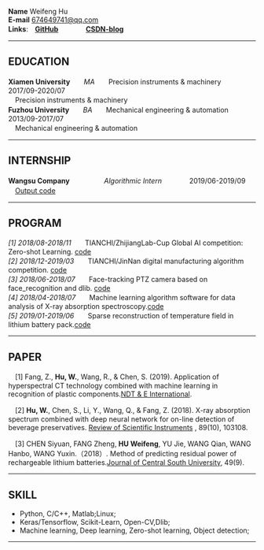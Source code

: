 **Name** Weifeng Hu   
**E-mail** 674649741@qq.com  
**Links**:　**[GitHub](https://github.com/Hu-WF)**　　　　**[CSDN-blog](https://blog.csdn.net/Hu_WF)**  
 
----

## EDUCATION  
**Xiamen University**　　_MA_　　Precision instruments & machinery　　2017/09-2020/07  
　Precision instruments & machinery  
**Fuzhou University**　　_BA_　　Mechanical engineering & automation　　2013/09-2017/07  
　Mechanical engineering & automation  
 
----

## INTERNSHIP  

**Wangsu Company**　　　　　_Algorithmic Intern_　　　　2019/06-2019/09  
　[Output code](https://github.com/Hu-WF/WS_InternshipProject)  
 
----

## PROGRAM  
_[1] 2018/08-2018/11_　　TIANCHI/ZhijiangLab-Cup Global AI competition: Zero-shot Learning. [code](https://github.com/Hu-WF/2018ZJL-Zero-Shot-Learning-ZSL)  
_[2] 2018/12-2019/03_　　TIANCHI/JinNan digital manufacturing algorithm competition. [code](https://github.com/Hu-WF/2019Jinnan-Digital-Manufacturing-DMAC)  
_[3] 2018/06-2018/07_　　Face-tracking PTZ camera based on face_recognition and dlib. [code](https://github.com/Hu-WF/Face-tracking-PTZ-camera-project)  
_[4] 2018/04-2018/07_　　Machine learning algorithm software for data analysis of X-ray absorption spectroscopy.[code](https://github.com/Hu-WF/XASDataProcessingProject)  
_[5] 2019/01-2019/06_　　Sparse reconstruction of temperature field in lithium battery pack.[code](https://github.com/Hu-WF/TemperatureField-Reconstruction)  

----

## PAPER  
　[1] Fang, Z., **Hu, W.**, Wang, R., & Chen, S. (2019). Application of hyperspectral CT technology combined with machine learning in recognition of plastic components.[NDT & E International](https://www.sciencedirect.com/science/article/pii/S0963869518305619?via%3Dihub).  

　[2] **Hu, W.**, Chen, S., Li, Y., Wang, Q., & Fang, Z. (2018). X-ray absorption spectrum combined with deep neural network for on-line detection of beverage preservatives. [Review of Scientific Instruments](https://aip.scitation.org/doi/10.1063/1.5048281)
, 89(10), 103108.  

　[3] CHEN Siyuan, FANG Zheng, **HU Weifeng**, YU Jie, WANG Qian, WANG Hanbo, WANG Yuxin.（2018）. Method of predicting residual power of rechargeable lithium batteries.[Journal of Central South University](http://www.zndxzk.com.cn/paper/paperView.aspx?id=paper_318535), 49(9).  
 
----

## SKILL  
* Python, C/C++, Matlab;Linux;  
* Keras/Tensorflow, Scikit-Learn, Open-CV,Dlib;  
* Machine learning, Deep learning, Zero-shot learning, Object detection;  

----

